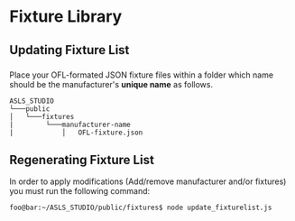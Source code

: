 # Fixture Library
## Updating Fixture List
### 
Place your OFL-formated JSON fixture files within a folder which name should be the manufacturer's **unique name** as follows.
```
ASLS_STUDIO
└───public
│   └───fixtures
|        └───manufacturer-name
|            │   OFL-fixture.json

```
## Regenerating Fixture List
In order to apply modifications (Add/remove manufacturer and/or fixtures) you must run the following command:

```console
foo@bar:~/ASLS_STUDIO/public/fixtures$ node update_fixturelist.js
```
